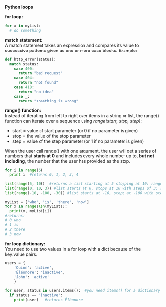 **Python loops**

**for loop:**  
```py
for x in myList:
  # do something
```

**match statement:**  
A match statement takes an expression and compares its value to successive patterns given as one or more case blocks. Example:
```py
def http_error(status):
  match status:
    case 400:
      return "bad request"
    case 404:
      return "not found"
    case 418:
      return "no idea"
    case _:
      return "something is wrong"
```

**range() function:**  
Instead of iterating from left to right over items in a string or list, the range() function can iterate over a sequence using *range(start, stop, step)*:
* start = value of start parameter (or 0 if no parameter is given)
* stop = the value of the stop parameter
* step = value of the step parameter (or 1 if no parameter is given)

When the user call range() with one argument, the user will get a series of numbers that **starts at 0** and includes every whole number up to, **but not including**, the number that the user has provided as the stop.
```py
for i in range(5)
  print i  #returns 0, 1, 2, 3, 4

list(range(5, 10))  #returns a list starting at 5 stopping at 10: range(start, stop)
list(range(0, 10, 3)) #list starts at 0, stops at 10 with steps of 3: [0, 3, 6, 9]
list(range(-10, -100, -30)) #list starts at -10, stops at -100 with steps of -30: [-10, -40, -70]

myList = ['who', 'is', 'there', 'now']
for x in range(len(myList)):
  print(x, myList[i])
#returns: 
# 0 who
# 1 is
# 2 there
# 3 now
```

**for loop dictionary:**  
You need to use two values in a for loop with a dict because of the key:value pairs.
```py
users = {
    'Quinn': 'active',
    'Éléonore': 'inactive',
    'John': 'active'
    }

for user, status in users.items():  #you need items() for a dictionary !!!
  if status == 'inactive':
    print(user)   #returns Éléonore
```

